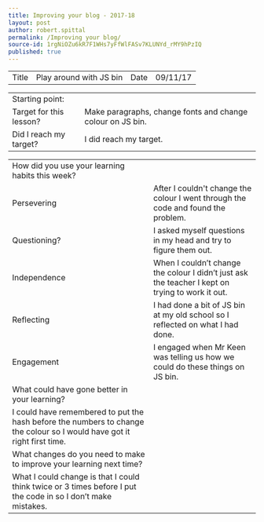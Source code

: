```yaml
---
title: Improving your blog - 2017-18
layout: post
author: robert.spittal
permalink: /Improving your blog/
source-id: 1rgNiOZu6kR7F1WHs7yFfWlFASv7KLUNYd_rMY9hPzIQ
published: true
---
```

<table>
  <tr>
    <td>Title</td>
    <td>Play around with JS bin</td>
    <td>Date</td>
    <td>09/11/17</td>
  </tr>
</table>


<table>
  <tr>
    <td>Starting point:</td>
    <td></td>
  </tr>
  <tr>
    <td>Target for this lesson?</td>
    <td>Make paragraphs, change fonts and change colour on JS bin.</td>
  </tr>
  <tr>
    <td>Did I reach my target? </td>
    <td>I did reach my target.</td>
  </tr>
</table>


<table>
  <tr>
    <td>How did you use your learning habits this week?</td>
    <td></td>
  </tr>
  <tr>
    <td>Persevering</td>
    <td>After I couldn't change the colour I went through the code and found the problem.</td>
  </tr>
  <tr>
    <td>Questioning?</td>
    <td>I asked myself questions in my head and try to figure them out.</td>
  </tr>
  <tr>
    <td>Independence</td>
    <td>When I couldn’t change the colour I didn’t just ask the teacher I kept on trying to work it out.</td>
  </tr>
  <tr>
    <td>Reflecting</td>
    <td>I had done a bit of JS bin at my old school so I reflected on what I had done.</td>
  </tr>
  <tr>
    <td>Engagement</td>
    <td>I engaged when Mr Keen was telling us how we could do these things on JS bin.</td>
  </tr>
  <tr>
    <td>What could have gone better in your learning?</td>
    <td></td>
  </tr>
  <tr>
    <td>I could have remembered to put the hash before the numbers to change the colour so I would have got it right first time.
</td>
    <td></td>
  </tr>
  <tr>
    <td>What changes do you need to make to improve your learning next time?</td>
    <td></td>
  </tr>
  <tr>
    <td>What I could change is that I could think twice or 3 times before I put the code in so I don’t make mistakes.</td>
    <td></td>
  </tr>
</table>


